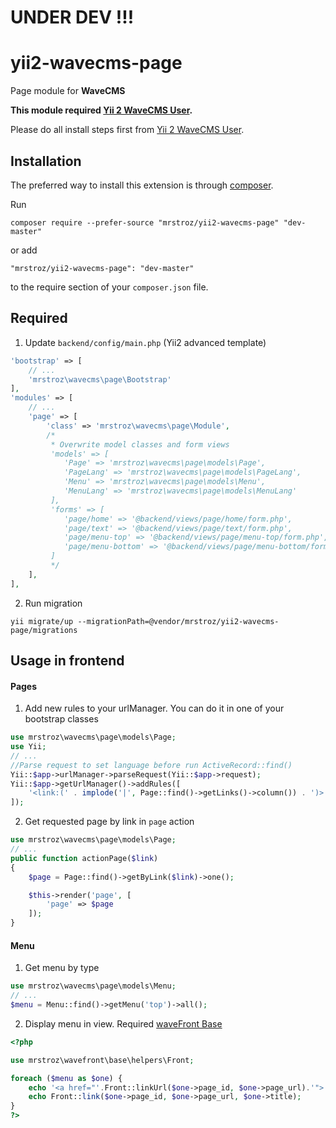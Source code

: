 UNDER DEV !!!
=============


# yii2-wavecms-page
Page module for **WaveCMS**

**This module required [Yii 2 WaveCMS User](https://github.com/mrstroz/yii2-wavecms-user).** 

Please do all install steps first from [Yii 2 WaveCMS User](https://github.com/mrstroz/yii2-wavecms-user).

Installation
------------

The preferred way to install this extension is through [composer](http://getcomposer.org/download/).

Run

```
composer require --prefer-source "mrstroz/yii2-wavecms-page" "dev-master"
```

or add

```
"mrstroz/yii2-wavecms-page": "dev-master"
```

to the require section of your `composer.json` file.


Required
--------

1. Update `backend/config/main.php` (Yii2 advanced template) 
```php
'bootstrap' => [
    // ...
    'mrstroz\wavecms\page\Bootstrap'
],
'modules' => [
    // ...
    'page' => [
        'class' => 'mrstroz\wavecms\page\Module',
        /*
         * Overwrite model classes and form views
         'models' => [
            'Page' => 'mrstroz\wavecms\page\models\Page',
            'PageLang' => 'mrstroz\wavecms\page\models\PageLang',
            'Menu' => 'mrstroz\wavecms\page\models\Menu',
            'MenuLang' => 'mrstroz\wavecms\page\models\MenuLang'
         ],
         'forms' => [
            'page/home' => '@backend/views/page/home/form.php',
            'page/text' => '@backend/views/page/text/form.php',
            'page/menu-top' => '@backend/views/page/menu-top/form.php',
            'page/menu-bottom' => '@backend/views/page/menu-bottom/form.php'
         ]
         */
    ],
],
```

2. Run migration 
```
yii migrate/up --migrationPath=@vendor/mrstroz/yii2-wavecms-page/migrations
```

Usage in frontend
-----------------

#### Pages
1. Add new rules to your urlManager. You can do it in one of your bootstrap classes

```php
use mrstroz\wavecms\page\models\Page;
use Yii;
// ...
//Parse request to set language before run ActiveRecord::find()
Yii::$app->urlManager->parseRequest(Yii::$app->request); 
Yii::$app->getUrlManager()->addRules([
    '<link:(' . implode('|', Page::find()->getLinks()->column()) . ')>' => 'site/page'
]);
```

2. Get requested page by link in `page` action
```php
use mrstroz\wavecms\page\models\Page;
// ...
public function actionPage($link)
{
    $page = Page::find()->getByLink($link)->one();

    $this->render('page', [
        'page' => $page
    ]);
}
```

#### Menu

1. Get menu by type
```php
use mrstroz\wavecms\page\models\Menu;
// ...
$menu = Menu::find()->getMenu('top')->all();
```

2. Display menu in view. Required [waveFront Base](https://github.com/mrstroz/yii2-wavefront-base)
```php
<?php 

use mrstroz\wavefront\base\helpers\Front;

foreach ($menu as $one) {
    echo '<a href="'.Front::linkUrl($one->page_id, $one->page_url).'">'.$one->title.'</a>'; // or
    echo Front::link($one->page_id, $one->page_url, $one->title); 
}
?>
```




